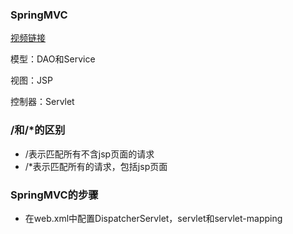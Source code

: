 ### SpringMVC
[视频链接](https://www.bilibili.com/video/BV1aE41167Tu?p=4)

模型：DAO和Service

视图：JSP

控制器：Servlet
### /和/*的区别
- /表示匹配所有不含jsp页面的请求
- /*表示匹配所有的请求，包括jsp页面
### SpringMVC的步骤
- 在web.xml中配置DispatcherServlet，servlet和servlet-mapping
